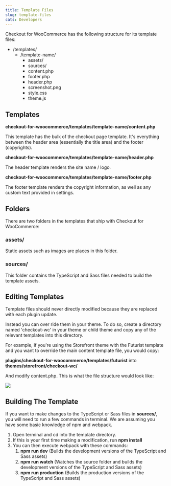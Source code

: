 ```yaml
---
title: Template Files
slug: template-files
cats: Developers
---
```


Checkout for WooCommerce has the following structure for its template files:

- /templates/ 
    - /template-name/ 
        - assets/
        - sources/
        - content.php
        - footer.php
        - header.php
        - screenshot.png
        - style.css
        - theme.js

Templates
---------

 **checkout-for-woocommerce/templates/template-name/content.php**

 This template has the bulk of the checkout page template. It's everything between the header area (essentially the title area) and the footer (copyrights).

 **checkout-for-woocommerce/templates/template-name/header.php**

 The header template renders the site name / logo.

 **checkout-for-woocommerce/templates/template-name/footer.php**

 The footer template renders the copyright information, as well as any custom text provided in settings.

Folders
-------

 There are two folders in the templates that ship with Checkout for WooCommerce:

### assets/

 Static assets such as images are places in this folder.

### sources/

 This folder contains the TypeScript and Sass files needed to build the template assets.

Editing Templates
-----------------

 Template files should never directly modified because they are replaced with each plugin update.

 Instead you can over ride them in your theme. To do so, create a directory named 'checkout-wc' in your theme or child theme and copy any of the relevant templates into this directory.

 For example, if you're using the Storefront theme with the Futurist template and you want to override the main content template file, you would copy:

 **plugins/checkout-for-woocommerce/templates/futurist** into **themes/storefront/checkout-wc/**

 And modify content.php. This is what the file structure would look like:

 ![](https://www.checkoutwc.com/wp-content/uploads/2018/03/Screenshot-2018-11-01-10.44.37.png)

Building The Template
---------------------

 If you want to make changes to the TypeScript or Sass files in **sources/**, you will need to run a few commands in terminal. We are assuming you have some basic knowledge of npm and webpack.

1. Open terminal and cd into the template directory.
2. If this is your first time making a modification, run **npm install**
3. You can then execute webpack with these commands: 
    1. **npm run dev** (Builds the development versions of the TypeScript and Sass assets)
    2. **npm run watch** (Watches the source folder and builds the development versions of the TypeScript and Sass assets)
    3. **npm run production** (Builds the production versions of the TypeScript and Sass assets)